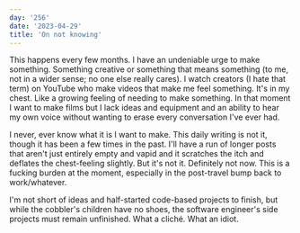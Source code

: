 ```yaml
---
day: '256'
date: '2023-04-29'
title: 'On not knowing'
---
```


This happens every few months. I have an undeniable urge to make something. Something creative or something that means something (to me, not in a wider sense; no one else really cares). I watch creators (I hate that term) on YouTube who make videos that make me feel something. It's in my chest. Like a growing feeling of needing to make something. In that moment I want to make films but I lack ideas and equipment and an ability to hear my own voice without wanting to erase every conversation I've ever had.

I never, ever know what it is I want to make. This daily writing is not it, though it has been a few times in the past. I'll have a run of longer posts that aren't just entirely empty and vapid and it scratches the itch and deflates the chest-feeling slightly. But it's not it. Definitely not now. This is a fucking burden at the moment, especially in the post-travel bump back to work/whatever.

I'm not short of ideas and half-started code-based projects to finish, but while the cobbler's children have no shoes, the software engineer's side projects must remain unfinished. What a cliché. What an idiot.
